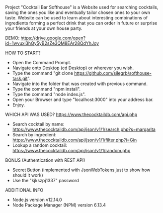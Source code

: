 Project "Cocktail Bar Softhouse" is a Website used for searching cocktails, saving the ones you like and eventually tailor chosen ones to your own taste. Website can be used to learn about interesting combinations of ingredients forming a perfect drink that you can order in future or surprise your friends at your own house party.

DEMO: https://drive.google.com/open?id=1wvuxi3hQy5yB2sZe3QM8EAr28QdYhJoy

HOW TO START?
- Open the Command Prompt.
- Navigate onto Desktop (cd Desktop) or wherever you wish.
- Type the command "git clone https://github.com/silegrb/softhouse-task.git".
- Navigate into the folder that was created with previous command.
- Type the command "npm install".
- Type the command "node index.js".
- Open your Browser and type "localhost:3000" into your address bar.
- Enjoy.

WHICH API WAS USED? https://www.thecocktaildb.com/api.php
- Search cocktail by name: https://www.thecocktaildb.com/api/json/v1/1/search.php?s=margarita
- Search by ingredient: https://www.thecocktaildb.com/api/json/v1/1/filter.php?i=Gin
- Lookup a random cocktail: https://www.thecocktaildb.com/api/json/v1/1/random.php

BONUS (Authentication with REST API)
- Secret Button (implemented with JsonWebTokens just to show how should it work)
- Use the "kjkszpj1337" password

ADDITIONAL INFO
- Node.js version v12.14.0
- Node Package Manager (NPM) version 6.13.4




